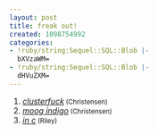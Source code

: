 ```yaml
---
layout: post
title: freak out!
created: 1098754992
categories:
- !ruby/string:Sequel::SQL::Blob |-
  bXVzaWM=
- !ruby/string:Sequel::SQL::Blob |-
  dHVuZXM=
---
```

<ol>
<li><A href="http://bubblehouse.org/cgi-bin/download.cgi/clusterfuck.mp3"><i>clusterfuck</i></A><small> (Christensen)</small></li>
<li><A href="http://bubblehouse.org/cgi-bin/download.cgi/moogindigo.mp3"><i>moog indigo</i></A><small> (Christensen)</small></li>
<li><A href="http://bubblehouse.org/cgi-bin/download.cgi/inc.mp3"><i>in c</i></A><small> (Riley)</small></li>
</ol>
